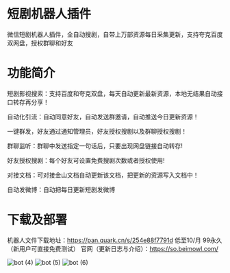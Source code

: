# 短剧机器人插件
微信短剧机器人插件，全自动搜剧，自带上万部资源每日采集更新，支持夸克百度双网盘，授权群聊和好友
# 功能简介
短剧影视搜索：支持百度和夸克双盘，每天自动更新最新资源，本地无结果自动接口转存再分享！

自动化引流：自动同意好友，自动发送群邀请，自动推送今日更新资源！

一键群发，好友通过通知管理员，好友授权搜剧以及群聊授权搜剧！

群聊监听：群聊中发送指定一句话后，只要出现网盘链接自动转存!

好友授权搜剧：每个好友可设置免费搜剧次数或者授权使用!

对接文档：可对接金山文档自动更新该文档，把更新的资源写入文档中！

自动发微博：自动把每日更新短剧发微博
# 下载及部署
机器人文件下载地址：https://pan.quark.cn/s/254e88f7791d
低至10/月 99永久（新用户可直接免费测试）
官网（更新日志与介绍）：https://so.beimowl.com/

![bot (4)](https://github.com/user-attachments/assets/1511efe6-34e5-4adc-acaa-90776e779504)
![bot (5)](https://github.com/user-attachments/assets/a2419686-062b-4a59-8d12-107d3b680af5)
![bot (6)](https://github.com/user-attachments/assets/c36beab3-006a-4222-b0ec-065de7824b2f)
